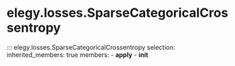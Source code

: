 # elegy.losses.SparseCategoricalCrossentropy

::: elegy.losses.SparseCategoricalCrossentropy
    selection:
        inherited_members: true
        members:
            - __apply__
            - __init__
